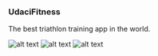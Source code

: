 ### UdaciFitness

The best triathlon training app in the world.

![alt text](https://github.com/cagigas/udacifitness/blob/master/img1.png)
![alt text](https://github.com/cagigas/udacifitness/blob/master/img2.png)
![alt text](https://github.com/cagigas/udacifitness/blob/master/img3.png)
